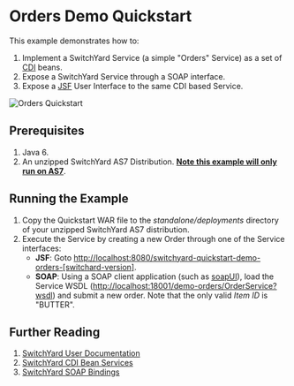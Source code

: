 # Orders Demo Quickstart

This example demonstrates how to:

1. Implement a SwitchYard Service (a simple "Orders" Service) as a set of [CDI](https://docs.jboss.org/author/display/SWITCHYARD/Bean+Services) beans.
2. Expose a SwitchYard Service through a SOAP interface.
3. Expose a [JSF](http://www.jboss.org/richfaces) User Interface to the same CDI based Service.

![Orders Quickstart](https://github.com/jboss-switchyard/quickstarts/raw/master/demos/orders/orders.jpg)


## Prerequisites

1. Java 6.
2. An unzipped SwitchYard AS7 Distribution.  <b><u>Note this example will only run on AS7</u></b>.

## Running the Example

1. Copy the Quickstart WAR file to the <i>standalone/deployments</i> directory of your unzipped SwitchYard AS7 distribution.
2. Execute the Service by creating a new Order through one of the Service interfaces:
    * <b>JSF</b>: Goto <http://localhost:8080/switchyard-quickstart-demo-orders-[switchard-version]>.
    * <b>SOAP</b>:  Using a SOAP client application (such as [soapUI](http://www.soapui.org)), load the Service WSDL (<http://localhost:18001/demo-orders/OrderService?wsdl>) and submit a new order.  Note that the only valid <i>Item ID</i> is "BUTTER".

## Further Reading

1. [SwitchYard User Documentation](https://docs.jboss.org/author/display/SWITCHYARD/)
2. [SwitchYard CDI Bean Services](https://docs.jboss.org/author/display/SWITCHYARD/Bean+Services)
3. [SwitchYard SOAP Bindings](https://docs.jboss.org/author/display/SWITCHYARD/SOAP+Bindings)
